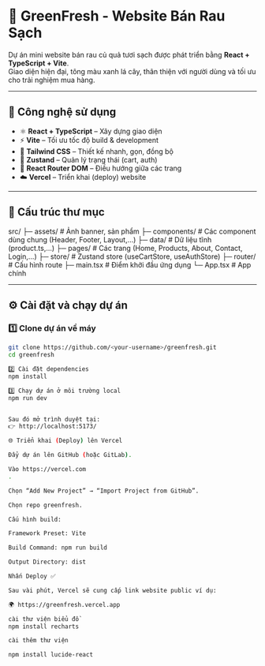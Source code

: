 # 🌿 GreenFresh - Website Bán Rau Sạch

Dự án mini website bán rau củ quả tươi sạch được phát triển bằng **React + TypeScript + Vite**.  
Giao diện hiện đại, tông màu xanh lá cây, thân thiện với người dùng và tối ưu cho trải nghiệm mua hàng.

---

## 🚀 Công nghệ sử dụng

- ⚛️ **React + TypeScript** – Xây dựng giao diện
- ⚡ **Vite** – Tối ưu tốc độ build & development
- 🎨 **Tailwind CSS** – Thiết kế nhanh, gọn, đồng bộ
- 🧠 **Zustand** – Quản lý trạng thái (cart, auth)
- 🛒 **React Router DOM** – Điều hướng giữa các trang
- ☁️ **Vercel** – Triển khai (deploy) website

---

## 📁 Cấu trúc thư mục

src/
├─ assets/ # Ảnh banner, sản phẩm
├─ components/ # Các component dùng chung (Header, Footer, Layout,…)
├─ data/ # Dữ liệu tĩnh (product.ts,…)
├─ pages/ # Các trang (Home, Products, About, Contact, Login,…)
├─ store/ # Zustand store (useCartStore, useAuthStore)
├─ router/ # Cấu hình route
├─ main.tsx # Điểm khởi đầu ứng dụng
└─ App.tsx # App chính


---

## ⚙️ Cài đặt và chạy dự án

### 1️⃣ Clone dự án về máy

```bash
git clone https://github.com/<your-username>/greenfresh.git
cd greenfresh

2️⃣ Cài đặt dependencies
npm install

3️⃣ Chạy dự án ở môi trường local
npm run dev


Sau đó mở trình duyệt tại:
👉 http://localhost:5173/

🌐 Triển khai (Deploy) lên Vercel

Đẩy dự án lên GitHub (hoặc GitLab).

Vào https://vercel.com
.

Chọn “Add New Project” → “Import Project from GitHub”.

Chọn repo greenfresh.

Cấu hình build:

Framework Preset: Vite

Build Command: npm run build

Output Directory: dist

Nhấn Deploy ✅

Sau vài phút, Vercel sẽ cung cấp link website public ví dụ:

🌍 https://greenfresh.vercel.app

cài thư viện biểu đồ 
npm install recharts

cài thêm thư viện

npm install lucide-react